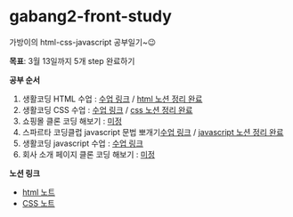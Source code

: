 # gabang2-front-study
가방이의 html-css-javascript 공부일기~😉

**목표**: 3월 13일까지 5개 step 완료하기

**공부 순서**
1. 생활코딩 HTML 수업 : [수업 링크](https://opentutorials.org/course/2039) / [html 노션 정리 완료](https://fan-measure-098.notion.site/HTML-99370616eec74dbaad819a2d4acef12b)
2. 생활코딩 CSS 수업 : [수업 링크](https://opentutorials.org/course/2418) / [css 노션 정리 완료](https://www.notion.so/CSS-74115eaacd644f68aa2126e1ed51783b)
3. 쇼핑몰 클론 코딩 해보기 : [미정]()
4. 스파르타 코딩클럽 javascript 문법 뽀개기[수업 링크](https://spartacodingclub.kr/online/lang_js) / [javascript 노션 정리 완료](https://gabang2.notion.site/JavaScript-feda6c7c4e3a41549ac67e8301074e6f)
5. 생활코딩 javascript 수업 : [수업 링크](https://opentutorials.org/course/1375)
6. 회사 소개 페이지 클론 코딩 해보기 : [미정]()

**노션 링크**
-  [html 노트](https://fan-measure-098.notion.site/HTML-99370616eec74dbaad819a2d4acef12b)
-  [CSS 노트](https://www.notion.so/CSS-74115eaacd644f68aa2126e1ed51783b)

